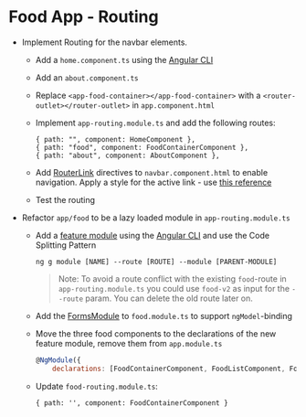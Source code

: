 # Food App - Routing

- Implement Routing for the navbar elements.
    - Add a `home.component.ts` using the [Angular CLI](https://angular.io/cli/generate#component-command)
    
    - Add an `about.component.ts`
    
    - Replace `<app-food-container></app-food-container>` with a `<router-outlet></router-outlet>` in `app.component.html`
    
    - Implement `app-routing.module.ts` and add the following routes: 

        ```
        { path: "", component: HomeComponent },
        { path: "food", component: FoodContainerComponent },
        { path: "about", component: AboutComponent },
        ```
    - Add [RouterLink](https://angular.io/api/router/RouterLink) directives to `navbar.component.html` to enable navigation. Apply a style for the active link - use [this reference](https://github.com/arambazamba/ng-dev/blob/main/Demos/04-Routing/Routing/src/app/shared/navbar/navbar.component.ts)

    - Test the routing

- Refactor `app/food` to be a lazy loaded module in `app-routing.module.ts`    
    
    - Add a [feature module](https://angular.io/guide/feature-modules) using the [Angular CLI](https://angular.io/cli/generate#module-command) and 
    use the Code Splitting Pattern 

        ```
        ng g module [NAME] --route [ROUTE] --module [PARENT-MODULE]
        ```

        >Note: To avoid a route conflict with the existing `food`-route in `app-routing.module.ts` you could use `food-v2` as input for the `--route` param. You can delete the old route later on.

    - Add the [FormsModule](https://angular.io/api/forms/FormsModule) to `food.module.ts` to support `ngModel`-binding

    - Move the three food components to the declarations of the new feature module, remove them from `app.module.ts`

        ```javascript
        @NgModule({
            declarations: [FoodContainerComponent, FoodListComponent, FoodEditComponent],
        ```    
    - Update `food-routing.module.ts`:

        ```
        { path: '', component: FoodContainerComponent }        
        ```        